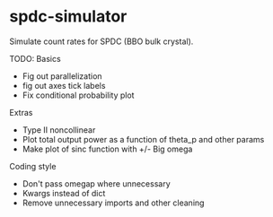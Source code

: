# spdc-simulator
Simulate count rates for SPDC (BBO bulk crystal).

TODO:
Basics
- Fig out parallelization
- fig out axes tick labels
- Fix conditional probability plot

Extras
- Type II noncollinear
- Plot total output power as a function of theta_p and other params
- Make plot of sinc function with +/- Big omega

Coding style
- Don't pass omegap where unnecessary
- Kwargs instead of dict
- Remove unnecessary imports and other cleaning
